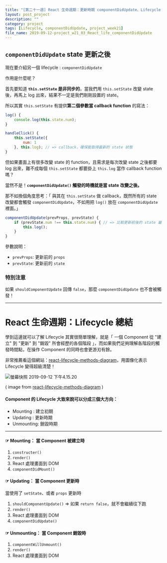 ```yaml
---
title: "[第二十一週] React 生命週期：更新時期 componentDidUpdate、Lifecycle 總結"
layout: post_project
description: ""
category: project
tags: [Lifecycle, componentDidUpdate, project_week21]
file_name: 2019-09-12-project_w21_03_React_life_componentDidUpdate
---
```


## `componentDidUpdate` state 更新之後
現在要介紹另一個 lifecycle : `componentDidUpdate`

作用是什麼呢？

首先要知道 **`this.setState` 是非同步的**，當我們用 `this.setState` 改變 state 後，再馬上 log 出來，結果不一定是我們剛剛設置的 state。

所以其實 `this.setState` 有提供**第二個參數當 callback function** 的寫法：

```javascript
log() {
    console.log(this.state.num);
}

handleClick() {
    this.setState({
        num: 1
    }, this.log); // => callback，確保能取得最新的 state 狀態
}
```

但如果畫面上有很多改變 state 的 function，且需求是每次改變 state 之後都要 log 出來，難不成每個 `this.setState` 都要掛上 `this.log` 當作 callback function 嗎？

當然不是！**`componentDidUpdate()` 觸發的時機就是當 state 改變之後。**

那不如換個角度思考：「 與其在 `this.setState` 做 callback，既然所有的 state 改變都會觸發 `componentDidUpdate`，不如用把 `log()` 放在 `componentDidUpdate` 裡面。」

```javascript
componentDidUpdate(prevProps, prevState) {
    if (prevState.num !== this.state.num) { // => 比較更新前後的 state 屬性
        this.log();
    }
}
```

參數說明：
- `prevProps`: 更新前的 `props`
- `prevState`: 更新前的 `state`


### 特別注意

如果 `shouldComponentUpdate` 回傳 `false`，那麼 `componentDidUpdate` 也不會被觸發！

---

# React 生命週期：Lifecycle 總結

學到這邊就可以了解 Lifecycle 其實很簡單理解，就是「 一個 Component 從 "建立" 到 "更新" 到 "銷毀" 所會經歷的各個階段 」，而如果我們足夠理解各階段的觸發時間點，在操作 Component 的同時也會更游刃有餘。


非常推薦看這個網站：[react-lifecycle-methods-diagram](http://projects.wojtekmaj.pl/react-lifecycle-methods-diagram/)，用圖像化表示 Lifecycle 變得超級清楚！

![螢幕快照 2019-09-12 下午4.15.20](https://i.imgur.com/Ib5gpFY.jpg)

( image from [react-lifecycle-methods-diagram](http://projects.wojtekmaj.pl/react-lifecycle-methods-diagram/) )

#### Component 的 Lifecycle 大致來說可以分成三個大方向：
- Mounting : 建立初期
- Updating : 更新時期
- Unmounting: 銷毀時期

---

#### ☞ Mounting： 當 Component 被建立時

1. `constructer()`
2. `render()`
3. React 處理畫面到 DOM
4. `componentDidMount()`

#### ☞ Updating： 當 Component 更新時

當使用了 `setState`、或者 `props` 更新時

1. `shouldComponentUpdate()` => 如果 `return false`，就不會繼續往下跑
2. `render()`
3. React 處理畫面到 DOM
4. `componentDidUpdate()`

#### ☞ Unmounting： 當 Component 銷毀時

1. `componentWillUnmount()`
2. `render()`
3. React 處理畫面到 DOM


